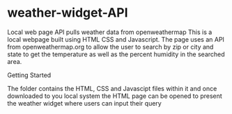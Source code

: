 # weather-widget-API
Local web page API pulls weather data from openweathermap
This is a local webpage built using HTML CSS and Javascript. The page uses an API from openweathermap.org to allow the user to search
by zip or city and state to get the temperature as well as the percent humidity in the searched area. 

Getting Started

The folder contains the HTML, CSS and Javascipt files within it and once downloaded to you local system the HTML page can be opened
to present the weather widget where users can input their query
